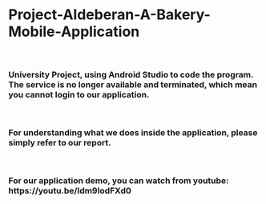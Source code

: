 # Project-Aldeberan-A-Bakery-Mobile-Application
<br>
<h3> University Project, using Android Studio to code the program.<br>
The service is no longer available and terminated, which mean you cannot login to our application.</h3>
<br>
<h3>For understanding what we does inside the application, please simply refer to our report.</h3>
<br>
<h3>For our application demo, you can watch from youtube: https://youtu.be/ldm9IodFXd0</h3>

